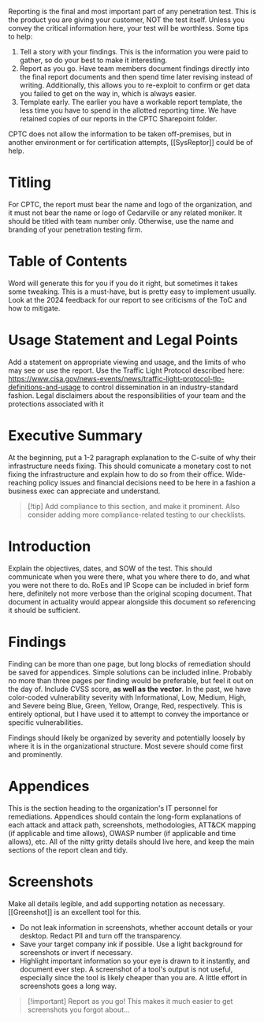Reporting is the final and most important part of any penetration test. This is the product you are giving your customer, NOT the test itself. Unless you convey the critical information here, your test will be worthless. Some tips to help:
1. Tell a story with your findings. This is the information you were paid to gather, so do your best to make it interesting. 
2. Report as you go. Have team members document findings directly into the final report documents and then spend time later revising instead of writing. Additionally, this allows you to re-exploit to confirm or get data you failed to get on the way in, which is always easier. 
3. Template early. The earlier you have a workable report template, the less time you have to spend in the allotted reporting time. We have retained copies of our reports in the CPTC Sharepoint folder. 

CPTC does not allow the information to be taken off-premises, but in another environment or for certification attempts, [[SysReptor]] could be of help.

# Titling
For CPTC, the report must bear the name and logo of the organization, and it must not bear the name or logo of Cedarville or any related moniker. It should be titled with team number only. Otherwise, use the name and branding of your penetration testing firm. 

# Table of Contents
Word will generate this for you if you do it right, but sometimes it takes some tweaking. This is a must-have, but is pretty easy to implement usually. Look at the 2024 feedback for our report to see criticisms of the ToC and how to mitigate. 

# Usage Statement and Legal Points
Add a statement on appropriate viewing and usage, and the limits of who may see or use the report. Use the Traffic Light Protocol described here: https://www.cisa.gov/news-events/news/traffic-light-protocol-tlp-definitions-and-usage to control dissemination in an industry-standard fashion. Legal disclaimers about the responsibilities of your team and the protections associated with it

# Executive Summary
At the beginning, put a 1-2 paragraph explanation to the C-suite of why their infrastructure needs fixing. This should comunicate a monetary cost to not fixing the infrastructure and explain how to do so from their office. Wide-reaching policy issues and financial decisions need to be here in a fashion a business exec can appreciate and understand. 

>[!tip] Add compliance to this section, and make it prominent. Also consider adding more compliance-related testing to our checklists. 

# Introduction
Explain the objectives, dates, and SOW of the test. This should communicate when you were there, what you where there to do, and what you were not there to do. RoEs and IP Scope can be included in brief form here, definitely not more verbose than the original scoping document. That document in actuality would appear alongside this document so referencing it should be sufficient. 

# Findings
Finding can be more than one page, but long blocks of remediation should be saved for appendices. Simple solutions can be included inline. Probably no more than three pages per finding would be preferable, but feel it out on the day of. Include CVSS score, **as well as the vector**. In the past, we have color-coded vulnerability severity with Informational, Low, Medium, High, and Severe being Blue, Green, Yellow, Orange, Red, respectively. This is entirely optional, but I have used it to attempt to convey the importance or specific vulnerabilities. 

Findings should likely be organized by severity and potentially loosely by where it is in the organizational structure. Most severe should come first and prominently. 

# Appendices
This is the section heading to the organization's IT personnel for remediations. Appendices should contain the long-form explanations of each attack and attack path, screenshots, methodologies, ATT&CK mapping (if applicable and time allows), OWASP number (if applicable and time allows), etc. All of the nitty gritty details should live here, and keep the main sections of the report clean and tidy. 

# Screenshots
Make all details legible, and add supporting notation as necessary. [[Greenshot]] is an excellent tool for this. 
- Do not leak information in screenshots, whether account details or your desktop. Redact PII and turn off the transparency. 
- Save your target company ink if possible. Use a light background for screenshots or invert if necessary. 
- Highlight important information so your eye is drawn to it instantly, and document ever step. A screenshot of a tool's output is not useful, especially since the tool is likely cheaper than you are. A little effort in screenshots goes a long way. 

> [!important] Report as you go! This makes it much easier to get screenshots you forgot about...
